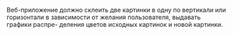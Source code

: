Веб-приложение должно склеить две картинки в одну по вертикали или
горизонтали в зависимости от желания пользователя, выдавать графики распре-
деления цветов исходных картинок и новой картинки.